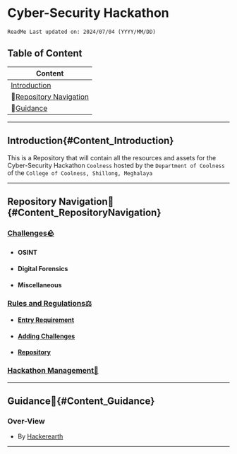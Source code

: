 # Cyber-Security Hackathon
`ReadMe Last updated on: 2024/07/04 (YYYY/MM/DD)`

## Table of Content
| Content                                                       |
| ---                                                           |
| [Introduction](#Content_Introduction)                         |
| 🧭[Repository Navigation](#Content_RepositoryNavigation)      |
| 🦮[Guidance](#Content_Guidance)                               |

---
## Introduction{#Content_Introduction}
This is a Repository that will contain all the resources and assets for the Cyber-Security Hackathon `Coolness` hosted by the `Department of Coolness` of the `College of Coolness, Shillong, Meghalaya`




---
## Repository Navigation🧭{#Content_RepositoryNavigation}
### [Challenges🪨][DirectoryLink Challenges]
- #### OSINT
- #### Digital Forensics
- #### Miscellaneous
### [Rules and Regulations⚖️][DirectoryLink RulesAndRegulations]
- #### [Entry Requirement][DirectoryLink EntryRequirement]
- #### [Adding Challenges][DirectoryLink AddingChallenges]
- #### [Repository][DirectoryLink_Repository]
### [Hackathon Management💼][DirectoryLink HackathonManagement]






---
## Guidance🦮{#Content_Guidance}
### Over-View
- By [Hackerearth][WebLink Hackerearth_HowToOrganizeAHackathon]








---





<!--MarkDown Document Links-->

<!--Folder: Challenges-->
[DirectoryLink Challenges]: ./Challenges/

<!--Folder: Rules and Regulation-->
[DirectoryLink RulesAndRegulations]: ./Rules%20and%20Regulations/
[DirectoryLink EntryRequirement]: ./Rules%20and%20Regulations/Entry%20Requirement.md
[DirectoryLink AddingChallenges]: ./Rules%20and%20Regulations/Adding%20Challenges.md
[DirectoryLink_Repository]: ./Rules%20and%20Regulations/Repository.md

<!--Folder: docs-->
[DirectoryLink HackathonManagement]: ./docs/Hackathon%20Management.md

<!--Guidance Links-->
[WebLink Hackerearth_HowToOrganizeAHackathon]: https://www.hackerearth.com/community-hackathons/resources/e-books/guide-to-organize-hackathon/